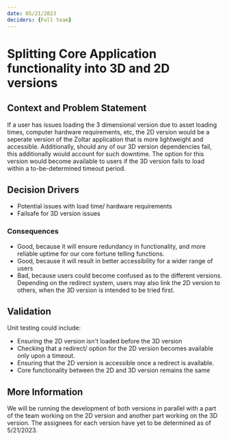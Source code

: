 ```yaml
---
date: 05/21/2023
deciders: {Full team}
---
```



# Splitting Core Application functionality into 3D and 2D versions

## Context and Problem Statement

If a user has issues loading the 3 dimensional version due to asset loading times, computer hardware requirements, etc, 
the 2D version would be a seperate version of the Zoltar application that is more lightweight and accessible. Additionally,
should any of our 3D version dependencies fail, this additionally would account for such downtime. The option for this version
would become available to users if the 3D version fails to load within a to-be-determined timeout period.


## Decision Drivers

* Potential issues with load time/ hardware requirements
* Failsafe for 3D version issues


### Consequences

* Good, because it will ensure redundancy in functionality, and more reliable uptime for our core fortune telling functions.
* Good, because it will result in better accessibility for a wider range of users
* Bad, because users could become confused as to the different versions. Depending on the redirect system, users may also 
link the 2D version to others, when the 3D version is intended to be tried first.


<!-- This is an optional element. Feel free to remove. -->
## Validation

Unit testing could include:

* Ensuring the 2D version isn't loaded before the 3D version
* Checking that a redirect/ option for the 2D version becomes available only upon a timeout.
* Ensuring that the 2D version is accessible once a redirect is available.
* Core functionality between the 2D and 3D version remains the same

<!-- This is an optional element. Feel free to remove. -->
## More Information

We will be running the development of both versions in parallel with a part of the team working on the 2D version and another part working on the 3D version. The assignees for each version have yet to be determined as of 5/21/2023.
